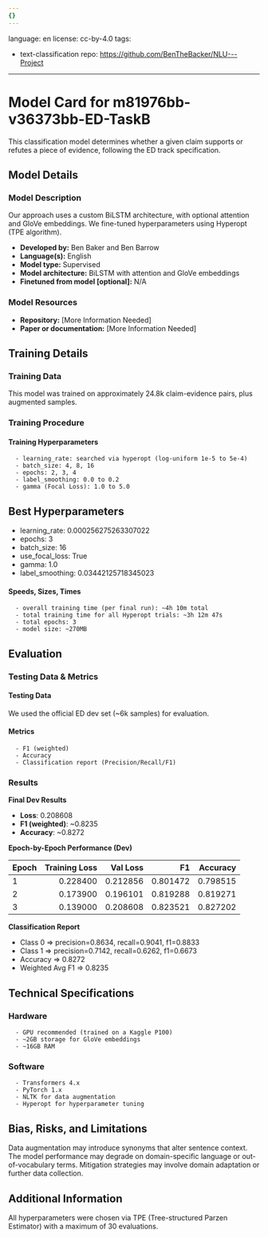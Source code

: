 ```yaml
---
{}
---
```

language: en
license: cc-by-4.0
tags:
- text-classification
repo: https://github.com/BenTheBacker/NLU---Project

---

# Model Card for m81976bb-v36373bb-ED-TaskB

<!-- Provide a quick summary of what the model is/does. -->

This classification model determines whether a given claim 
      supports or refutes a piece of evidence, following the ED track specification.


## Model Details

### Model Description

<!-- Provide a longer summary of what this model is. -->

Our approach uses a custom BiLSTM architecture, with optional attention 
      and GloVe embeddings. We fine-tuned hyperparameters using Hyperopt 
      (TPE algorithm).

- **Developed by:** Ben Baker and Ben Barrow
- **Language(s):** English
- **Model type:** Supervised
- **Model architecture:** BiLSTM with attention and GloVe embeddings
- **Finetuned from model [optional]:** N/A

### Model Resources

<!-- Provide links where applicable. -->

- **Repository:** [More Information Needed]
- **Paper or documentation:** [More Information Needed]

## Training Details

### Training Data

<!-- This is a short stub of information on the training data that was used, and documentation related to data pre-processing or additional filtering (if applicable). -->

This model was trained on approximately 24.8k claim-evidence pairs, plus augmented samples.

### Training Procedure

<!-- This relates heavily to the Technical Specifications. Content here should link to that section when it is relevant to the training procedure. -->

#### Training Hyperparameters

<!-- This is a summary of the values of hyperparameters used in training the model. -->

 
      - learning_rate: searched via hyperopt (log-uniform 1e-5 to 5e-4)
      - batch_size: 4, 8, 16
      - epochs: 2, 3, 4
      - label_smoothing: 0.0 to 0.2
      - gamma (Focal Loss): 1.0 to 5.0
    

## Best Hyperparameters

- learning_rate: 0.000256275263307022
- epochs: 3
- batch_size: 16
- use_focal_loss: True
- gamma: 1.0
- label_smoothing: 0.03442125718345023



#### Speeds, Sizes, Times

<!-- This section provides information about how roughly how long it takes to train the model and the size of the resulting model. -->


      - overall training time (per final run): ~4h 10m total
      - total training time for all Hyperopt trials: ~3h 12m 47s
      - total epochs: 3
      - model size: ~270MB
    

## Evaluation

<!-- This section describes the evaluation protocols and provides the results. -->

### Testing Data & Metrics

#### Testing Data

<!-- This should describe any evaluation data used (e.g., the development/validation set provided). -->

We used the official ED dev set (~6k samples) for evaluation.

#### Metrics

<!-- These are the evaluation metrics being used. -->


      - F1 (weighted)
      - Accuracy
      - Classification report (Precision/Recall/F1)
    

### Results

**Final Dev Results**  
- **Loss**: 0.208608  
- **F1 (weighted)**: ~0.8235  
- **Accuracy**: ~0.8272  

**Epoch-by-Epoch Performance (Dev)**  

| Epoch | Training Loss | Val Loss  | F1      | Accuracy  |
|-------|--------------:|----------:|--------:|----------:|
|   1   | 0.228400      | 0.212856  | 0.801472| 0.798515  |
|   2   | 0.173900      | 0.196101  | 0.819288| 0.819271  |
|   3   | 0.139000      | 0.208608  | 0.823521| 0.827202  |

**Classification Report**  
- Class 0 => precision=0.8634, recall=0.9041, f1=0.8833  
- Class 1 => precision=0.7142, recall=0.6262, f1=0.6673  
- Accuracy => 0.8272  
- Weighted Avg F1 => 0.8235


## Technical Specifications

### Hardware


      - GPU recommended (trained on a Kaggle P100)
      - ~2GB storage for GloVe embeddings
      - ~16GB RAM
    

### Software


      - Transformers 4.x
      - PyTorch 1.x
      - NLTK for data augmentation
      - Hyperopt for hyperparameter tuning
    

## Bias, Risks, and Limitations

<!-- This section is meant to convey both technical and sociotechnical limitations. -->

Data augmentation may introduce synonyms that alter sentence context. 
      The model performance may degrade on domain-specific language 
      or out-of-vocabulary terms. Mitigation strategies may involve 
      domain adaptation or further data collection.

## Additional Information

<!-- Any other information that would be useful for other people to know. -->

All hyperparameters were chosen via TPE (Tree-structured Parzen Estimator) 
      with a maximum of 30 evaluations.
